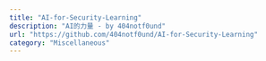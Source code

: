 ```yaml
---
title: "AI-for-Security-Learning"
description: "AI的力量 - by 404notf0und"
url: "https://github.com/404notf0und/AI-for-Security-Learning"
category: "Miscellaneous"
---
```

